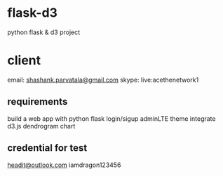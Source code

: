 # flask-d3
python flask &amp; d3 project

# client
email: shashank.parvatala@gmail.com
skype: live:acethenetwork1

## requirements
build a web app with python flask
login/sigup
adminLTE theme
integrate d3.js dendrogram chart

## credential for test
headit@outlook.com
iamdragon123456
